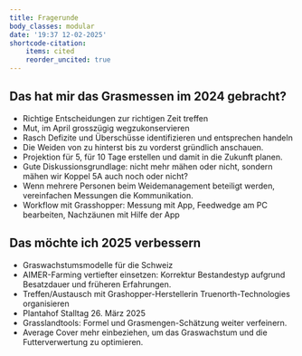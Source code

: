 ```yaml
---
title: Fragerunde
body_classes: modular
date: '19:37 12-02-2025'
shortcode-citation:
    items: cited
    reorder_uncited: true
---
```


## Das hat mir das Grasmessen im 2024 gebracht?
- Richtige Entscheidungen zur richtigen Zeit treffen
- Mut, im April grosszügig wegzukonservieren
- Rasch Defizite und Überschüsse identifizieren und entsprechen handeln
- Die Weiden von zu hinterst bis zu vorderst gründlich anschauen.
- Projektion für 5, für 10 Tage erstellen und damit in die Zukunft planen.
- Gute Diskussionsgrundlage: nicht mehr mähen oder nicht, sondern mähen wir Koppel 5A auch noch oder nicht?
- Wenn mehrere Personen beim Weidemanagement beteiligt werden, vereinfachen Messungen die Kommunikation.
- Workflow mit Grasshopper: Messung mit App, Feedwedge am PC bearbeiten, Nachzäunen mit Hilfe der App

## Das möchte ich 2025 verbessern
- Graswachstumsmodelle für die Schweiz
- AIMER-Farming vertiefter einsetzen: Korrektur Bestandestyp aufgrund Besatzdauer und früheren Erfahrungen. 
- Treffen/Austausch mit Grashopper-Herstellerin Truenorth-Technologies organisieren
- Plantahof Stalltag 26. März 2025
- Grasslandtools: Formel und Grasmengen-Schätzung weiter verfeinern. 
- Average Cover mehr einbeziehen, um das Graswachstum und die Futterverwertung zu optimieren.


